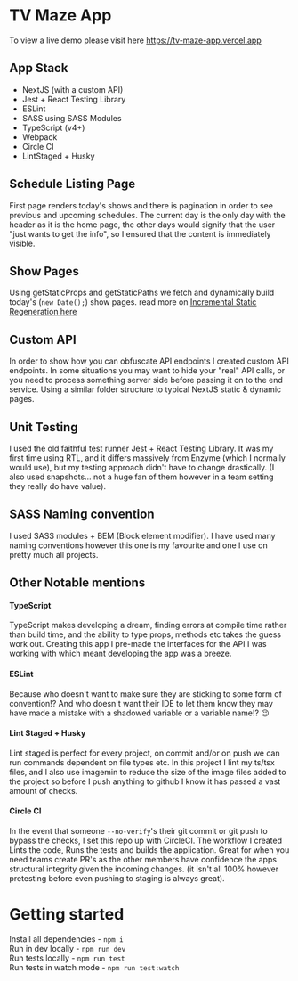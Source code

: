 # TV Maze App

To view a live demo please visit here https://tv-maze-app.vercel.app

## App Stack
- NextJS (with a custom API)
- Jest + React Testing Library
- ESLint
- SASS using SASS Modules
- TypeScript (v4+)
- Webpack
- Circle CI
- LintStaged + Husky

## Schedule Listing Page

First page renders today's shows and there is pagination in order to see previous and upcoming schedules. The current day is the only day with the header as it is the home page, the other days would signify that the user "just wants to get the info", so I ensured that the content is immediately visible.

## Show Pages

Using getStaticProps and getStaticPaths we fetch and dynamically build today's (`new Date();`) show pages. read more on [Incremental Static Regeneration here](https://nextjs.org/docs/basic-features/data-fetching#incremental-static-regeneration)

## Custom API

In order to show how you can obfuscate API endpoints I created custom API endpoints. In some situations you may want to hide your "real" API calls, or you need to process something server side before passing it on to the end service. Using a similar folder structure to typical NextJS static & dynamic pages.

## Unit Testing

I used the old faithful test runner Jest + React Testing Library. It was my first time using RTL, and it differs massively from Enzyme (which I normally would use), but my testing approach didn't have to change drastically. (I also used snapshots... not a huge fan of them however in a team setting they really do have value).

## SASS Naming convention

I used SASS modules + BEM (Block element modifier). I have used many naming conventions however this one is my favourite and one I use on pretty much all projects.

## Other Notable mentions

#### TypeScript
TypeScript makes developing a dream, finding errors at compile time rather than build time, and the ability to type props, methods etc takes the guess work out. Creating this app I pre-made the interfaces for the API I was working with which meant developing the app was a breeze.

#### ESLint
Because who doesn't want to make sure they are sticking to some form of convention!? And who doesn't want their IDE to let them know they may have made a mistake with a shadowed variable or a variable name!? 😉

#### Lint Staged + Husky
Lint staged is perfect for every project, on commit and/or on push we can run commands dependent on file types etc. In this project I lint my ts/tsx files, and I also use imagemin to reduce the size of the image files added to the project so before I push anything to github I know it has passed a vast amount of checks.

#### Circle CI
In the event that someone `--no-verify`'s their git commit or git push to bypass the checks, I set this repo up with CircleCI. The workflow I created Lints the code, Runs the tests and builds the application. Great for when you need teams create PR's as the other members have confidence the apps structural integrity given the incoming changes. (it isn't all 100% however pretesting before even pushing to staging is always great).

# Getting started

Install all dependencies - `npm i`  
Run in dev locally - `npm run dev`  
Run tests locally - `npm run test`  
Run tests in watch mode - `npm run test:watch`
